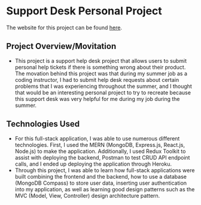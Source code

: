 # Support Desk Personal Project

The website for this project can be found [here](https://shinsupportdeskapp.herokuapp.com/). 

## Project Overview/Movitation
- This project is a support help desk project that allows users to submit personal help tickets 
if there is something wrong about their product. The movation behind this project was that during 
my summer job as a coding instructor, I had to submit help desk requests about certain problems
that I was experiencing throughout the summer, and I thought that would be an interesting personal
project to try to recreate because this support desk was very helpful for me during my job during
the summer. 
## Technologies Used
- For this full-stack application, I was able to use numerous different technologies. First, I used the 
MERN (MongoDB, Express.js, React.js, Node.js) to make the application. Additionally, I used Redux Toolkit
to assist with deploying the backend, Postman to test CRUD API endpoint calls, and I ended up deploying
the application through Heroku. 
- Through this project, I was able to learn how full-stack applications were built combining the frontend
and the backend, how to use a database (MongoDB Compass) to store user data, inserting user authentication 
into my application, as well as learning good design patterns such as the MVC (Model, View, Controller) 
design architecture pattern. 


